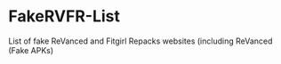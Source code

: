 # FakeRVFR-List
List of fake ReVanced and Fitgirl Repacks websites  (including ReVanced (Fake APKs)
